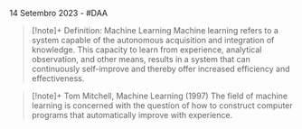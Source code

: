 14 Setembro 2023 - #DAA 

>[!note]+ Definition: Machine Learning
>Machine learning refers to a system capable of the autonomous acquisition and integration of knowledge. This capacity to learn from experience, analytical observation, and other means, results in a system that can continuously self-improve and thereby offer increased efficiency and effectiveness.

>[!note]+ Tom Mitchell, Machine Learning (1997)
>The field of machine learning is concerned with the question of how to construct computer programs that automatically improve with experience.

